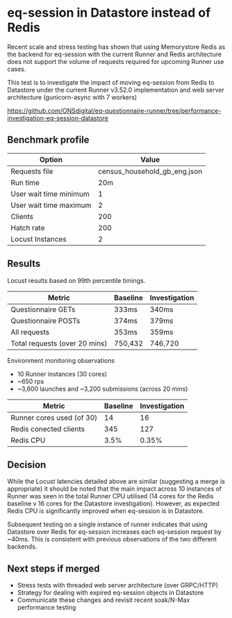 # eq-session in Datastore instead of Redis

Recent scale and stress testing has shown that using Memorystore Redis as the backend for eq-session with the current Runner and Redis architecture does not support the volume of requests required for upcoming Runner use cases.

This test is to investigate the impact of moving eq-session from Redis to Datastore under the current Runner v3.52.0 implementation and web server architecture (gunicorn-async with 7 workers)

https://github.com/ONSdigital/eq-questionnaire-runner/tree/performance-investigation-eq-session-datastore

## Benchmark profile

| Option                 | Value                        |
| ---------------------- | ---------------------------- |
| Requests file          | census_household_gb_eng.json |
| Run time               | 20m                          |
| User wait time minimum | 1                            |
| User wait time maximum | 2                            |
| Clients                | 200                          |
| Hatch rate             | 200                          |
| Locust Instances       | 2                            |

## Results

Locust results based on 99th percentile timings.

| Metric | Baseline | Investigation |
|--------|----------|--------------|
| Questionnaire GETs | 333ms | 340ms|
| Questionnaire POSTs | 374ms| 379ms|
| All requests | 353ms | 359ms |
| Total requests (over 20 mins) | 750,432 | 746,720 |

Environment monitoring observations

- 10 Runner instances (30 cores)
- ~650 rps
- ~3,600 launches and ~3,200 submissions (across 20 mins)

| Metric | Baseline | Investigation |
|--------|----------|--------------|
| Runner cores used (of 30) | 14 | 16|
| Redis conected clients | 345 | 127 |
| Redis CPU | 3.5% | 0.35% |

## Decision

While the Locust latencies detailed above are similar (suggesting a merge is appropriate) it should be noted that the main impact across 10 instances of Runner was seen in the total Runner CPU utilised (14 cores for the Redis baseline v 16 cores for the Datastore investigation). However, as expected Redis CPU is significantly improved when eq-session is in Datastore. 

Subsequent testing on a single instance of runner indicates that using Datastore over Redis for eq-session increases each eq-session request by ~40ms. This is consistent with previous observations of the two different backends.

## Next steps if merged

- Stress tests with threaded web server architecture (over GRPC/HTTP)
- Strategy for dealing with expired eq-session objects in Datastore
- Communicate these changes and revisit recent soak/N-Max performance testing  
